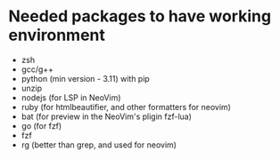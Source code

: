 # Needed packages to have working environment

- zsh
- gcc/g++
- python (min version - 3.11) with pip
- unzip
- nodejs (for LSP in NeoVim)
- ruby (for htmlbeautifier, and other formatters for neovim)
- bat (for preview in the NeoVim's pligin fzf-lua)
- go (for fzf)
- fzf
- rg (better than grep, and used for neovim)
